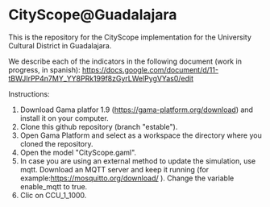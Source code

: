 # CityScope@Guadalajara

This is the repository for the CityScope implementation for the University Cultural District in Guadalajara.

We describe each of the indicators in the following document (work in progress, in spanish):
https://docs.google.com/document/d/11-tBWJIrPP4n7MY_YY8PRk199f8zGyrLWelPygVYas0/edit


Instructions:

1. Download Gama platfor 1.9 (https://gama-platform.org/download) and install it on your computer.
2. Clone this github repository (branch "estable").
3. Open Gama Platform and select as a workspace the directory where you cloned the repository.
4. Open the model "CityScope.gaml".
5. In case you are using an external method to update the simulation, use mqtt. Download an MQTT server and keep it running (for example:https://mosquitto.org/download/ ). Change the variable enable_mqtt to true.
6. Clic on CCU_1_1000.